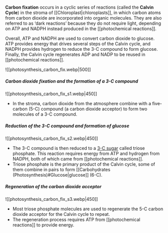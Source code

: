 **Carbon fixation** occurs in a cyclic series of reactions (called the **Calvin Cycle**) in the stroma of [[Chloroplast|chloroplasts]], in which carbon atoms from carbon dioxide are incorporated into organic molecules. They are also referred to as ‘dark reactions’ because they do not require light, depending on ATP and NADPH instead produced in the [[photochemical reactions]].

Overall, ATP and NADPH are used to convert carbon dioxide to glucose. ATP provides energy that drives several steps of the Calvin cycle, and NADPH provides hydrogen to reduce the 3-C compound to form glucose. Finally, the Calvin cycle regenerates ADP and NADP to be reused in [[photochemical reactions]].

![[photosynthesis_carbon_fix.webp|500]]

##### Carbon dioxide fixation and the formation of a 3-C compound
![[photosynthesis_carbon_fix_s1.webp|450]]

- In the stroma, carbon dioxide from the atmosphere combine with a five-carbon (5-C) compound (a carbon dioxide acceptor) to form two molecules of a 3-C compound.

##### Reduction of the 3-C compound and formation of glucose
![[photosynthesis_carbon_fix_s2.webp|450]]

- The 3-C compound is then reduced to a <u>3-C sugar</u> called triose phosphate. This reaction requires energy from ATP and hydrogen from NADPH, both of which came from [[photochemical reactions]].
- Triose phosphate is the primary product of the Calvin cycle, some of them combine in pairs to form [[Carbohydrates (Photosynthesis)#Glucose|glucose]] (6-C).

##### Regeneration of the carbon dioxide acceptor
![[photosynthesis_carbon_fix_s3.webp|450]]

- Most triose phosphate molecules are used to regenerate the 5-C carbon dioxide acceptor for the Calvin cycle to repeat.
- The regeneration process requires ATP from [[photochemical reactions]] to provide energy.

